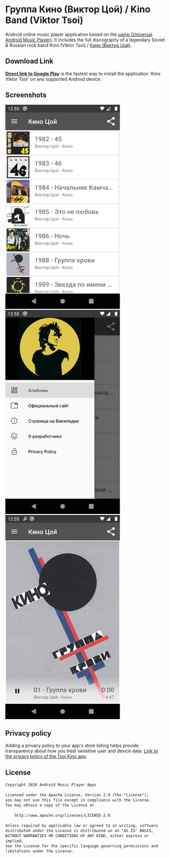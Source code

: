 Группа Кино (Виктор Цой) / Kino Band (Viktor Tsoi)
=====================================

Android online music player application based on the [uamp (Universal Android Music Player)](https://github.com/android/uamp). 
It includes the full discography of a legendary Soviet & Russian rock band Kino (Viktor Tsoi) / [Кино (Виктор Цой)](https://ru.wikipedia.org/wiki/%D0%9A%D0%B8%D0%BD%D0%BE_(%D0%B3%D1%80%D1%83%D0%BF%D0%BF%D0%B0)).

## Download Link

[__Direct link to Google Play__](https://play.google.com/store/apps/details?id=com.olehka.tsoikinoband) is the fastest way to install the application 'Kino Viktor Tsoi' on any supported Android device.

## Screenshots

<img src="https://raw.githubusercontent.com/Android-Music-Player-Apps/tsoi-kino-band/master/screenshots/Screenshot_1583319314.png" width="360" height="640"> <img src="https://raw.githubusercontent.com/Android-Music-Player-Apps/tsoi-kino-band/master/screenshots/Screenshot_1583319322.png" width="360" height="640"> <img src="https://raw.githubusercontent.com/Android-Music-Player-Apps/tsoi-kino-band/master/screenshots/Screenshot_1583319337.png" width="360" height="640">

## Privacy policy

Adding a privacy policy to your app's store listing helps provide transparency about how you treat sensitive user and device data.
[Link to the privacy policy of the Tsoi Kino app](privacy_policy.html).

## License

    Copyright 2020 Android Music Player Apps

    Licensed under the Apache License, Version 2.0 (the "License");
    you may not use this file except in compliance with the License.
    You may obtain a copy of the License at

        http://www.apache.org/licenses/LICENSE-2.0

    Unless required by applicable law or agreed to in writing, software
    distributed under the License is distributed on an "AS IS" BASIS,
    WITHOUT WARRANTIES OR CONDITIONS OF ANY KIND, either express or implied.
    See the License for the specific language governing permissions and
    limitations under the License.
